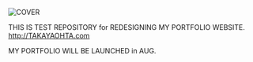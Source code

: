![COVER](http://takayaohta.com/img/ogp.png)

THIS IS TEST REPOSITORY for REDESIGNING MY PORTFOLIO WEBSITE.  
<a href=“http://TAKAYAOHTA.com” target=“_blank”>http://TAKAYAOHTA.com</a>

MY PORTFOLIO WILL BE LAUNCHED in AUG.